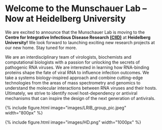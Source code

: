 ---
---

# Welcome to the Munschauer Lab – Now at Heidelberg University

We are excited to announce that the Munschauer Lab is moving to the **Centre for Integrative Infectious Disease Research [(CIID)](https://ciid-heidelberg.de/)** at **Heidelberg University!** We look forward to launching exciting new research projects at our new home. Stay tuned for more.

We are an interdisciplinary team of virologists, biochemists and computational biologists with a passion for unlocking the secrets of pathogenic RNA viruses. We are interested in learning how RNA-binding proteins shape the fate of viral RNA to influence infection outcomes. We take a systems biology-inspired approach and combine cutting-edge technologies from the areas of mass spectrometry and genomics to understand the molecular interactions between RNA viruses and their hosts. Ultimately, we strive to identify novel host-dependency or antiviral mechanisms that can inspire the design of the next generation of antivirals.


{%
  include figure.html
  image="images/LRIB_group_pic.jpeg"
  width="800px"
%}


{%
  include figure.html
  image="images/HD.png"
  width="1000px"
%}